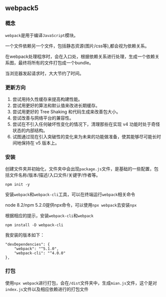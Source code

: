 ## webpack5

### 概念

`webpack`是用于编译`JavaScript`模块。

一个文件依赖另一个文件，包括静态资源(图片/css等),都会视为依赖关系。

在webpack处理程序时，会在入口处，根据依赖关系进行处理，生成一个依赖关系图，最终将所有的文件打包成一个bundle。

当浏览器发起请求时，大大节约了时间。

### 更新方向

1. 尝试用持久性缓存来提高构建性能。
2. 尝试用更好的算法和默认值来改进长期缓存。
3. 尝试用更好的 Tree Shaking 和代码生成来改善包大小。
4. 尝试改善与网络平台的兼容性。
5. 尝试在不引入任何破坏性变化的情况下，清理那些在实现 v4 功能时处于奇怪状态的内部结构。
6. 试图通过现在引入突破性的变化来为未来的功能做准备，使其能够尽可能长时间地保持在 v5 版本上。

### 安装

创建文件夹并初始化，文件夹中会出现`package.js`文件，是基础的一些配置，包括文件名称/版本/描述/入口文件/关键字/作者等。

```
npm init -y
```

安装`webpack`和`webpack-cli`工具，可以在终端运行`webpack`相关命令

node 8.2/npm 5.2.0提供npx命令，可以使用`npx webpack`去安装`npx`
 
根据相应的提示，安装`webpack-cli`和`webpack`

```
npm install -D webpack-cli
```

我安装的版本如下：

```
"devDependencies": {
    "webpack": "^5.1.0",
    "webpack-cli": "^4.0.0"
},
```

### 打包

使用`npx webpack`进行打包，会在`/dist`文件夹中，生成`mian.js`文件，这个是对`index.js`文件以及相应依赖进行的打包文件

